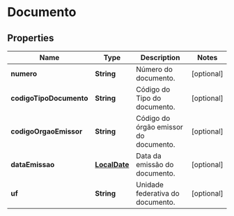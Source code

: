 
# Documento

## Properties
Name | Type | Description | Notes
------------ | ------------- | ------------- | -------------
**numero** | **String** | Número do documento. |  [optional]
**codigoTipoDocumento** | **String** | Código do Tipo do documento. |  [optional]
**codigoOrgaoEmissor** | **String** | Código do órgão emissor do documento. |  [optional]
**dataEmissao** | [**LocalDate**](LocalDate.md) | Data da emissão do documento. |  [optional]
**uf** | **String** | Unidade federativa do documento. |  [optional]



